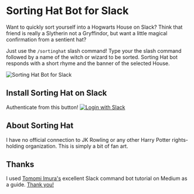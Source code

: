 # Sorting Hat Bot for Slack

Want to quickly sort yourself into a Hogwarts House on Slack?
Think that friend is really a Slytherin not a Gryffindor, but want a little magical confirmation from a sentient hat?

Just use the `/sortinghat` slash command! Type your the slash command followed by a name of the witch or wizard to be sorted. Sorting Hat bot responds with a short rhyme and the banner of the selected House.

![Sorting Hat Bot for Slack](http://sorting-hat-bot.herokuapp.com/images/sortingHatBW.png)

## Install Sorting Hat on Slack

Authenticate from this button!
[![Login with Slack](https://platform.slack-edge.com/img/add_to_slack@2x.png)](https://slack.com/oauth/authorize?scope=commands+team%3Aread&client_id=13962040612.127653198336)

## About Sorting Hat

I have no official connection to JK Rowling or any other Harry Potter rights-holding organization. This is simply a bit of fan art.

## Thanks

I used [Tomomi Imura's](http://www.girliemac.com/) excellent Slack command bot tutorial on Medium as a guide. [Thank you!](https://medium.com/@girlie_mac/creating-a-slack-command-bot-from-scratch-with-node-js-distribute-it-25cf81f51040#.d4a7ice1s)
